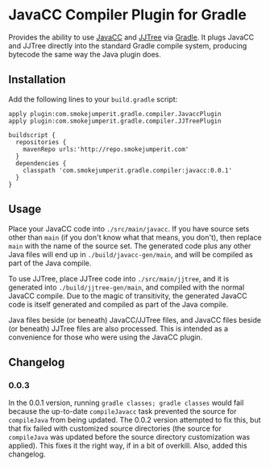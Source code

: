 # JavaCC Compiler Plugin for Gradle 

Provides the ability to use [JavaCC](http://javacc.java.net/) and [JJTree](http://javacc.java.net/doc/JJTree.html) 
via [Gradle](http://www.gradle.org/).  It plugs JavaCC and JJTree directly into the standard Gradle compile system, 
producing bytecode the same way the Java plugin does.

## Installation

Add the following lines to your `build.gradle` script:

    apply plugin:com.smokejumperit.gradle.compiler.JavaccPlugin
    apply plugin:com.smokejumperit.gradle.compiler.JJTreePlugin

    buildscript {
      repositories {
        mavenRepo urls:'http://repo.smokejumperit.com'
      }
      dependencies {
        classpath 'com.smokejumperit.gradle.compiler:javacc:0.0.1'
      }
    }

## Usage

Place your JavaCC code into `./src/main/javacc`. If you have source 
sets other than `main` (if you don't know what that means, you don't), then replace `main` with the name of the source set.
The generated code plus any other Java files will end up in `./build/javacc-gen/main`, and will be compiled as part of the Java compile.

To use JJTree, place JJTree code into `./src/main/jjtree`, and it is generated into `./build/jjtree-gen/main`, and compiled with the 
normal JavaCC compile. Due to the magic of transitivity, the generated JavaCC code is itself generated and compiled as part of the Java
compile.

Java files beside (or beneath) JavaCC/JJTree files, and JavaCC files beside (or beneath) JJTree files are also processed. This is 
intended as a convenience for those who were using the JavaCC plugin.

## Changelog

### 0.0.3

In the 0.0.1 version, running `gradle classes; gradle classes` would fail because the up-to-date `compileJavacc` task prevented the
source for `compileJava` from being updated. The 0.0.2 version attempted to fix this, but that fix failed with customized source directories
(the source for `compileJava` was updated before the source directory customization was applied). This fixes it the right way, if in a bit of
overkill.  Also, added this changelog.
